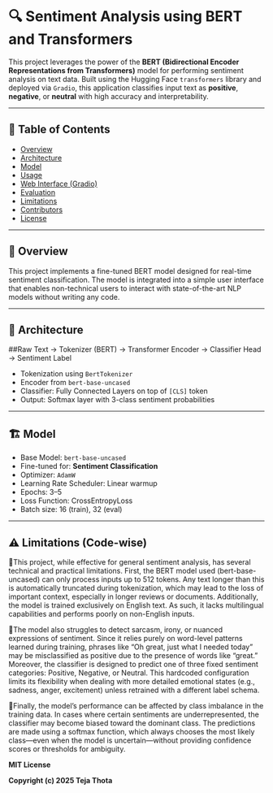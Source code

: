 # 🔍 Sentiment Analysis using BERT and Transformers

This project leverages the power of the **BERT (Bidirectional Encoder Representations from Transformers)** model for performing sentiment analysis on text data. Built using the Hugging Face `transformers` library and deployed via `Gradio`, this application classifies input text as **positive**, **negative**, or **neutral** with high accuracy and interpretability.

---

## 📁 Table of Contents

- [Overview](#overview)
- [Architecture](#architecture)
- [Model](#model)
- [Usage](#usage)
- [Web Interface (Gradio)](#web-interface-gradio)
- [Evaluation](#evaluation)
- [Limitations](#limitations)
- [Contributors](#contributors)
- [License](#license)

---

## 📖 Overview

This project implements a fine-tuned BERT model designed for real-time sentiment classification. The model is integrated into a simple user interface that enables non-technical users to interact with state-of-the-art NLP models without writing any code.

---

## 🧠 Architecture


##Raw Text → Tokenizer (BERT) → Transformer Encoder → Classifier Head → Sentiment Label

- Tokenization using `BertTokenizer`
- Encoder from `bert-base-uncased`
- Classifier: Fully Connected Layers on top of `[CLS]` token
- Output: Softmax layer with 3-class sentiment probabilities

---

## 🏗️ Model

- Base Model: `bert-base-uncased`
- Fine-tuned for: **Sentiment Classification**
- Optimizer: `AdamW`
- Learning Rate Scheduler: Linear warmup
- Epochs: 3–5
- Loss Function: CrossEntropyLoss
- Batch size: 16 (train), 32 (eval)

---





                                                                                                                                                                                    
                                                                                                                                                                                    
                                                                                                                                                                                  
## ⚠️ Limitations (Code-wise)


🚀This project, while effective for general sentiment analysis, has several technical and practical limitations. First, the BERT model used (bert-base-uncased) can only process inputs up to 512 tokens. Any text longer than this is automatically truncated during tokenization, which may lead to the loss of important context, especially in longer reviews or documents. Additionally, the model is trained exclusively on English text. As such, it lacks multilingual capabilities and performs poorly on non-English inputs.

🚀The model also struggles to detect sarcasm, irony, or nuanced expressions of sentiment. Since it relies purely on word-level patterns learned during training, phrases like “Oh great, just what I needed today” may be misclassified as positive due to the presence of words like “great.” Moreover, the classifier is designed to predict one of three fixed sentiment categories: Positive, Negative, or Neutral. This hardcoded configuration limits its flexibility when dealing with more detailed emotional states (e.g., sadness, anger, excitement) unless retrained with a different label schema.

🚀Finally, the model’s performance can be affected by class imbalance in the training data. In cases where certain sentiments are underrepresented, the classifier may become biased toward the dominant class. The predictions are made using a softmax function, which always chooses the most likely class—even when the model is uncertain—without providing confidence scores or thresholds for ambiguity.
 
 
**MIT License**

**Copyright (c) 2025 Teja Thota**


                                                                                                                                                                                    

